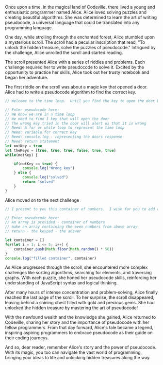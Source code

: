 Once upon a time, in the magical land of Codeville, there lived a young and enthusiastic programmer named Alice. Alice loved solving puzzles and creating beautiful algorithms. She was determined to learn the art of writing pseudocode, a universal language that could be translated into any programming language.

One day, while strolling through the enchanted forest, Alice stumbled upon a mysterious scroll. The scroll had a peculiar inscription that read, "To unlock the hidden treasure, solve the puzzles of pseudocode." Intrigued by the challenge, Alice unrolled the scroll and started reading.

The scroll presented Alice with a series of riddles and problems. Each challenge required her to write pseudocode to solve it. Excited by the opportunity to practice her skills, Alice took out her trusty notebook and began her adventure.

The first riddle on the scroll was about a magic key that opened a door. Alice had to write a pseudocode algorithm to find the correct key.

```javascript
// Welcome to the time loop.  Until you find the key to open the door here you shall remain. I leave you with this knowledge that should you try the wrong key the door will tell you, should you find the right key the time loop will be broken and allow you to return to your journey

// Enter pseudocode here:
// We know we are in a time loop
// We need to find 1 key that will open the door
// The wrong key tried in the door will alert us that it is wrong
// Need: A for or while loop to represent the time loop
// Need: variable for correct key
// Need: console.log - representing the doors response
// Need: return statement
let notKey = true
let theKeys = [true, true, true, false, true, true]
while(notKey) {

    if(notKey == true) {
        console.log("Wrong key")
    } else {
        console.log("solved")
        return "solved"
    }
}

```

Alice moved on to the next challenge

```javascript
// I present to you this container of numbers.  I wish for you to add all the numbers that are even together and enter the final answer into the keypad

// Enter pseudocode here:
// An array is provided - container of numbers
// make an array containing the even numbers from above array
// return - the keypad - the answer

let container = []
for(let i = 1; i <= 5; i++) {
    container.push(Math.floor(Math.random() * 50))
}
console.log("filled container", container)
```

As Alice progressed through the scroll, she encountered more complex challenges like sorting algorithms, searching for elements, and traversing graphs. With each puzzle, she honed her pseudocode skills, reinforcing her understanding of JavaScript syntax and logical thinking.

After many hours of intense concentration and problem-solving, Alice finally reached the last page of the scroll. To her surprise, the scroll disappeared, leaving behind a shining chest filled with gold and precious gems. She had unlocked the hidden treasure by mastering the art of pseudocode!

With the newfound wealth and the knowledge she gained, Alice returned to Codeville, sharing her story and the importance of pseudocode with her fellow programmers. From that day forward, Alice's tale became a legend, inspiring aspiring programmers to embrace pseudocode as their guide on their coding journeys.

And so, dear reader, remember Alice's story and the power of pseudocode. With its magic, you too can navigate the vast world of programming, bringing your ideas to life and unlocking hidden treasures along the way.